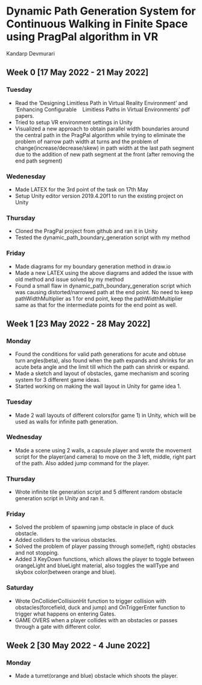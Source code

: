 # Dynamic Path Generation System for Continuous Walking in Finite Space using PragPal algorithm in VR
Kandarp Devmurari

## Week 0 [17 May 2022 - 21 May 2022]
### Tuesday
- Read the ‘Designing Limitless Path in Virtual Reality Environment’ and ‘Enhancing Configurable    Limitless Paths in Virtual Environments’ pdf papers. 
- Tried to setup VR environment settings in Unity
- Visualized a new approach to obtain parallel width boundaries around the central path in the PragPal algorithm while trying to eliminate the problem of narrow path width at turns and the problem of change(increase/decrease/skew) in path width at the last path segment due to the addition of new path segment at the front (after removing the end path segment)

### Wedenesday
- Made LATEX for the 3rd point of the task on 17th May
- Setup Unity editor version 2019.4.20f1 to run the existing project on Unity

### Thursday
- Cloned the PragPal project from github and ran it in Unity
- Tested the dynamic_path_boundary_generation script with my method

### Friday
- Made diagrams for my boundary generation method in draw.io
- Made a new LATEX using the above diagrams and added the issue with old method and issue solved by my method
- Found a small flaw in dynamic_path_boundary_generation script which was causing distorted/narrowed path at the end point. No need to keep pathWidthMultiplier as 1 for end point, keep the pathWidthMultiplier same as that for the intermediate points for the end point as well.


## Week 1 [23 May 2022 - 28 May 2022]
### Monday
- Found the conditions for valid path generations for acute and obtuse turn angles(beta), also found when the path expands and shrinks for an acute beta angle and the limit till which the path can shrink or expand.
- Made a sketch and layout of obstacles, game mechanism and scoring system for 3 different game ideas.
- Started working on making the wall layout in Unity for game idea 1.

### Tuesday
- Made 2 wall layouts of different colors(for game 1) in Unity, which will be used as walls for infinite path generation.

### Wednesday
- Made a scene using 2 walls, a capsule player and wrote the movement script for the player(and camera) to move on the 3 left, middle, right part of the path. Also added jump command for the player.   

### Thursday
- Wrote infinite tile generation script and 5 different random obstacle generation script in Unity and ran it.

### Friday
- Solved the problem of spawning jump obstacle in place of duck obstacle.
- Added colliders to the various obstacles.
- Solved the problem of player passing through some(left, right) obstacles and not stopping.
- Added 3 KeyDown functions, which allows the player to toggle between orangeLight and blueLight material, also toggles the wallType and skybox color(between orange and blue).

### Saturday
- Wrote OnColliderCollisionHit function to trigger collision with obstacles(forcefield, duck and jump) and OnTriggerEnter function to trigger what happens on entering Gates.
- GAME OVERS when a player collides with an obstacles or passes through a gate with different color.


## Week 2 [30 May 2022 - 4 June 2022]
### Monday 
- Made a turret(orange and blue) obstacle which shoots the player. 
